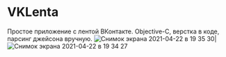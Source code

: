 # VKLenta
Простое приложение с лентой ВКонтакте. Objective-C, верстка в коде, парсинг джейсона вручную.
![Снимок экрана 2021-04-22 в 19 35 30](https://user-images.githubusercontent.com/13520824/115752720-0db69b80-a3a3-11eb-8398-4fce69db20aa.png)|![Снимок экрана 2021-04-22 в 19 34 27](https://user-images.githubusercontent.com/13520824/115752729-0f805f00-a3a3-11eb-8968-d69df8a53a80.png)
